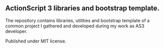 ## ActionScript 3 libraries and bootstrap template.
The repository contains libraries, utilities and bootstrap template of a common project I gathered and developed during my work as AS3 developer. 

Published under MIT license.
